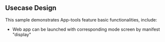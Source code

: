 ## Usecase Design

This sample demonstrates App-tools feature basic functionalities, include:

* Web app can be launched with corresponding mode screen by manifest "display"
